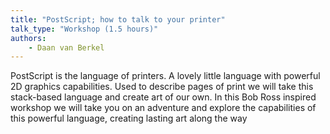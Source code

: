 ```yaml
---
title: "PostScript; how to talk to your printer"
talk_type: "Workshop (1.5 hours)"
authors:
    - Daan van Berkel
---
```

PostScript is the language of printers. A lovely little language with powerful 2D graphics capabilities. Used to describe pages of print we will take this stack-based language and create art of our own.
In this Bob Ross inspired workshop we will take you on an adventure and explore the capabilities of this powerful language, creating lasting art along the way
